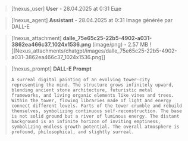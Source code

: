 >[!nexus_user] **User** - 28.04.2025 at 0:31
> Еще
<!-- UID: bbb21ab3-3fb1-40f9-a5d6-c7e84b20f428 -->




>[!nexus_agent] **Assistant** - 28.04.2025 at 0:31
> Image générée par DALL-E

>[!nexus_attachment] **dalle_75e65c25-22b5-4902-a031-3862ea466c37_1024x1536.png** (image/png) - 2.57 MB
> ![[Nexus_attachments/chatgpt/images/dalle_75e65c25-22b5-4902-a031-3862ea466c37_1024x1536.png]]

>[!nexus_prompt] **DALL-E Prompt**
> ```
> A surreal digital painting of an evolving tower-city representing the mind. The structure grows infinitely upward, blending ancient stone architecture, futuristic metal frameworks, and living organic elements like vines and trees. Within the tower, flowing libraries made of light and energy connect different levels. Parts of the tower crumble and rebuild themselves, symbolizing continuous self-reconstruction. The base is not solid ground but a river of luminous energy. The distant background is an infinite horizon of inviting emptiness, symbolizing endless growth potential. The overall atmosphere is profound, philosophical, and slightly surreal.
> ```
<!-- UID: 746037bd-90ad-43de-8290-9c7f1b3d27f4 -->